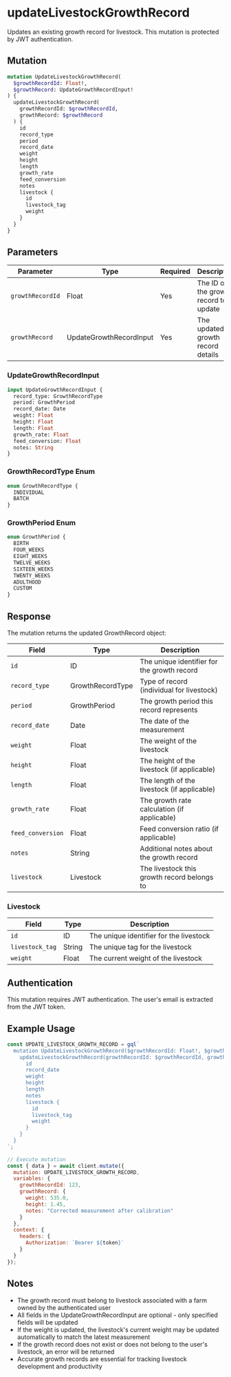 # updateLivestockGrowthRecord

Updates an existing growth record for livestock. This mutation is protected by JWT authentication.

## Mutation

```graphql
mutation UpdateLivestockGrowthRecord(
  $growthRecordId: Float!,
  $growthRecord: UpdateGrowthRecordInput!
) {
  updateLivestockGrowthRecord(
    growthRecordId: $growthRecordId,
    growthRecord: $growthRecord
  ) {
    id
    record_type
    period
    record_date
    weight
    height
    length
    growth_rate
    feed_conversion
    notes
    livestock {
      id
      livestock_tag
      weight
    }
  }
}
```

## Parameters

| Parameter | Type | Required | Description |
|-----------|------|----------|-------------|
| `growthRecordId` | Float | Yes | The ID of the growth record to update |
| `growthRecord` | UpdateGrowthRecordInput | Yes | The updated growth record details |

### UpdateGrowthRecordInput

```graphql
input UpdateGrowthRecordInput {
  record_type: GrowthRecordType
  period: GrowthPeriod
  record_date: Date
  weight: Float
  height: Float
  length: Float
  growth_rate: Float
  feed_conversion: Float
  notes: String
}
```

### GrowthRecordType Enum

```graphql
enum GrowthRecordType {
  INDIVIDUAL
  BATCH
}
```

### GrowthPeriod Enum

```graphql
enum GrowthPeriod {
  BIRTH
  FOUR_WEEKS
  EIGHT_WEEKS
  TWELVE_WEEKS
  SIXTEEN_WEEKS
  TWENTY_WEEKS
  ADULTHOOD
  CUSTOM
}
```

## Response

The mutation returns the updated GrowthRecord object:

| Field | Type | Description |
|-------|------|-------------|
| `id` | ID | The unique identifier for the growth record |
| `record_type` | GrowthRecordType | Type of record (individual for livestock) |
| `period` | GrowthPeriod | The growth period this record represents |
| `record_date` | Date | The date of the measurement |
| `weight` | Float | The weight of the livestock |
| `height` | Float | The height of the livestock (if applicable) |
| `length` | Float | The length of the livestock (if applicable) |
| `growth_rate` | Float | The growth rate calculation (if applicable) |
| `feed_conversion` | Float | Feed conversion ratio (if applicable) |
| `notes` | String | Additional notes about the growth record |
| `livestock` | Livestock | The livestock this growth record belongs to |

### Livestock

| Field | Type | Description |
|-------|------|-------------|
| `id` | ID | The unique identifier for the livestock |
| `livestock_tag` | String | The unique tag for the livestock |
| `weight` | Float | The current weight of the livestock |

## Authentication

This mutation requires JWT authentication. The user's email is extracted from the JWT token.

## Example Usage

```javascript
const UPDATE_LIVESTOCK_GROWTH_RECORD = gql`
  mutation UpdateLivestockGrowthRecord($growthRecordId: Float!, $growthRecord: UpdateGrowthRecordInput!) {
    updateLivestockGrowthRecord(growthRecordId: $growthRecordId, growthRecord: $growthRecord) {
      id
      record_date
      weight
      height
      length
      notes
      livestock {
        id
        livestock_tag
        weight
      }
    }
  }
`;

// Execute mutation
const { data } = await client.mutate({
  mutation: UPDATE_LIVESTOCK_GROWTH_RECORD,
  variables: {
    growthRecordId: 123,
    growthRecord: {
      weight: 535.0,
      height: 1.45,
      notes: "Corrected measurement after calibration"
    }
  },
  context: {
    headers: {
      Authorization: `Bearer ${token}`
    }
  }
});
```

## Notes

- The growth record must belong to livestock associated with a farm owned by the authenticated user
- All fields in the UpdateGrowthRecordInput are optional - only specified fields will be updated
- If the weight is updated, the livestock's current weight may be updated automatically to match the latest measurement
- If the growth record does not exist or does not belong to the user's livestock, an error will be returned
- Accurate growth records are essential for tracking livestock development and productivity
